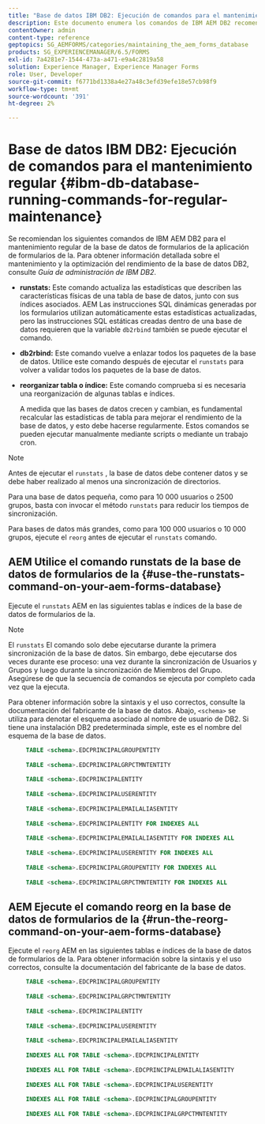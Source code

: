 ```yaml
---
title: "Base de datos IBM DB2: Ejecución de comandos para el mantenimiento regular"
description: Este documento enumera los comandos de IBM AEM DB2 recomendados para realizar un mantenimiento regular de la base de datos de formularios en la que se realiza un seguimiento de los formularios en la.
contentOwner: admin
content-type: reference
geptopics: SG_AEMFORMS/categories/maintaining_the_aem_forms_database
products: SG_EXPERIENCEMANAGER/6.5/FORMS
exl-id: 7a4281e7-1544-473a-a471-e9a4c2819a58
solution: Experience Manager, Experience Manager Forms
role: User, Developer
source-git-commit: f6771bd1338a4e27a48c3efd39efe18e57cb98f9
workflow-type: tm+mt
source-wordcount: '391'
ht-degree: 2%

---
```


# Base de datos IBM DB2: Ejecución de comandos para el mantenimiento regular {#ibm-db-database-running-commands-for-regular-maintenance}

Se recomiendan los siguientes comandos de IBM AEM DB2 para el mantenimiento regular de la base de datos de formularios de la aplicación de formularios de la. Para obtener información detallada sobre el mantenimiento y la optimización del rendimiento de la base de datos DB2, consulte *Guía de administración de IBM DB2*.

* **runstats:** Este comando actualiza las estadísticas que describen las características físicas de una tabla de base de datos, junto con sus índices asociados. AEM Las instrucciones SQL dinámicas generadas por los formularios utilizan automáticamente estas estadísticas actualizadas, pero las instrucciones SQL estáticas creadas dentro de una base de datos requieren que la variable `db2rbind` también se puede ejecutar el comando.
* **db2rbind:** Este comando vuelve a enlazar todos los paquetes de la base de datos. Utilice este comando después de ejecutar el `runstats` para volver a validar todos los paquetes de la base de datos.
* **reorganizar tabla o índice:** Este comando comprueba si es necesaria una reorganización de algunas tablas e índices.

  A medida que las bases de datos crecen y cambian, es fundamental recalcular las estadísticas de tabla para mejorar el rendimiento de la base de datos, y esto debe hacerse regularmente. Estos comandos se pueden ejecutar manualmente mediante scripts o mediante un trabajo cron.

>[!NOTE]
>
>Antes de ejecutar el `runstats` , la base de datos debe contener datos y se debe haber realizado al menos una sincronización de directorios.

Para una base de datos pequeña, como para 10 000 usuarios o 2500 grupos, basta con invocar el método `runstats` para reducir los tiempos de sincronización.

Para bases de datos más grandes, como para 100 000 usuarios o 10 000 grupos, ejecute el `reorg` antes de ejecutar el `runstats` comando.

## AEM Utilice el comando runstats de la base de datos de formularios de la {#use-the-runstats-command-on-your-aem-forms-database}

Ejecute el `runstats` AEM en las siguientes tablas e índices de la base de datos de formularios de la.

>[!NOTE]
>
>El `runstats` El comando solo debe ejecutarse durante la primera sincronización de la base de datos. Sin embargo, debe ejecutarse dos veces durante ese proceso: una vez durante la sincronización de Usuarios y Grupos y luego durante la sincronización de Miembros del Grupo. Asegúrese de que la secuencia de comandos se ejecuta por completo cada vez que la ejecuta.

Para obtener información sobre la sintaxis y el uso correctos, consulte la documentación del fabricante de la base de datos. Abajo, `<schema>` se utiliza para denotar el esquema asociado al nombre de usuario de DB2. Si tiene una instalación DB2 predeterminada simple, este es el nombre del esquema de la base de datos.

```sql
     TABLE <schema>.EDCPRINCIPALGROUPENTITY
 
     TABLE <schema>.EDCPRINCIPALGRPCTMNTENTITY
 
     TABLE <schema>.EDCPRINCIPALENTITY
 
     TABLE <schema>.EDCPRINCIPALUSERENTITY
 
     TABLE <schema>.EDCPRINCIPALEMAILALIASENTITY
 
     TABLE <schema>.EDCPRINCIPALENTITY FOR INDEXES ALL
 
     TABLE <schema>.EDCPRINCIPALEMAILALIASENTITY FOR INDEXES ALL
 
     TABLE <schema>.EDCPRINCIPALUSERENTITY FOR INDEXES ALL
 
     TABLE <schema>.EDCPRINCIPALGROUPENTITY FOR INDEXES ALL
 
     TABLE <schema>.EDCPRINCIPALGRPCTMNTENTITY FOR INDEXES ALL
```

## AEM Ejecute el comando reorg en la base de datos de formularios de la {#run-the-reorg-command-on-your-aem-forms-database}

Ejecute el `reorg` AEM en las siguientes tablas e índices de la base de datos de formularios de la. Para obtener información sobre la sintaxis y el uso correctos, consulte la documentación del fabricante de la base de datos.

```sql
     TABLE <schema>.EDCPRINCIPALGROUPENTITY
 
     TABLE <schema>.EDCPRINCIPALGRPCTMNTENTITY
 
     TABLE <schema>.EDCPRINCIPALENTITY
 
     TABLE <schema>.EDCPRINCIPALUSERENTITY
 
     TABLE <schema>.EDCPRINCIPALEMAILALIASENTITY
 
     INDEXES ALL FOR TABLE <schema>.EDCPRINCIPALENTITY
 
     INDEXES ALL FOR TABLE <schema>.EDCPRINCIPALEMAILALIASENTITY
 
     INDEXES ALL FOR TABLE <schema>.EDCPRINCIPALUSERENTITY
 
     INDEXES ALL FOR TABLE <schema>.EDCPRINCIPALGROUPENTITY
 
     INDEXES ALL FOR TABLE <schema>.EDCPRINCIPALGRPCTMNTENTITY
```
